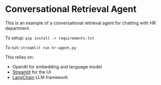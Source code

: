 # Conversational Retrieval Agent

This is an example of a conversational retrieval agent for chatting with HR department.

To setup: `pip install -r requirements.txt`

To run: `streamlit run hr-agent.py`

This relies on:

- OpenAI for embedding and language model
- [Streamlit](https://github.com/langchain-ai/streamlit-agent) for the UI
- [LangChain](https://python.langchain.com/docs/use_cases/question_answering/how_to/conversational_retrieval_agents) LLM framework
